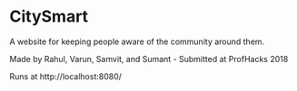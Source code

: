 # CitySmart

A website for keeping people aware of the community around them.

Made by Rahul, Varun, Samvit, and Sumant - Submitted at ProfHacks 2018

Runs at http://localhost:8080/ 
